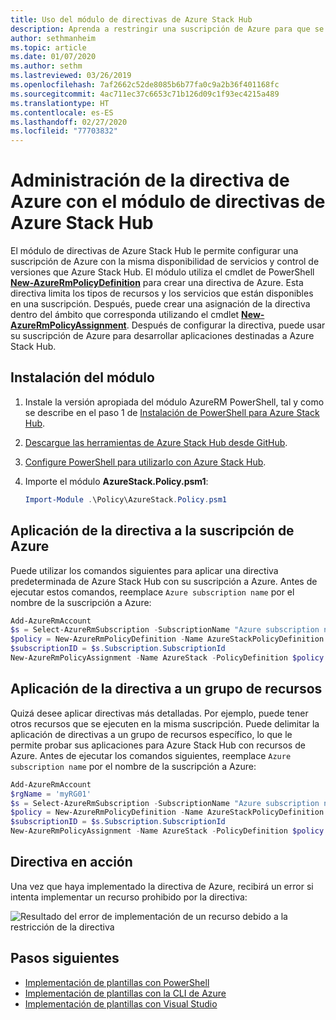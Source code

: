 ```yaml
---
title: Uso del módulo de directivas de Azure Stack Hub
description: Aprenda a restringir una suscripción de Azure para que se comporte como una suscripción de Azure Stack Hub
author: sethmanheim
ms.topic: article
ms.date: 01/07/2020
ms.author: sethm
ms.lastreviewed: 03/26/2019
ms.openlocfilehash: 7af2662c52de8085b6b77fa0c9a2b36f401168fc
ms.sourcegitcommit: 4ac711ec37c6653c71b126d09c1f93ec4215a489
ms.translationtype: HT
ms.contentlocale: es-ES
ms.lasthandoff: 02/27/2020
ms.locfileid: "77703832"
---
```

# <a name="manage-azure-policy-using-the-azure-stack-hub-policy-module"></a>Administración de la directiva de Azure con el módulo de directivas de Azure Stack Hub

El módulo de directivas de Azure Stack Hub le permite configurar una suscripción de Azure con la misma disponibilidad de servicios y control de versiones que Azure Stack Hub. El módulo utiliza el cmdlet de PowerShell [**New-AzureRmPolicyDefinition**](/powershell/module/azurerm.resources/new-azurermpolicydefinition) para crear una directiva de Azure. Esta directiva limita los tipos de recursos y los servicios que están disponibles en una suscripción. Después, puede crear una asignación de la directiva dentro del ámbito que corresponda utilizando el cmdlet [**New-AzureRmPolicyAssignment**](/powershell/module/azurerm.resources/new-azurermpolicyassignment). Después de configurar la directiva, puede usar su suscripción de Azure para desarrollar aplicaciones destinadas a Azure Stack Hub.

## <a name="install-the-module"></a>Instalación del módulo

1. Instale la versión apropiada del módulo AzureRM PowerShell, tal y como se describe en el paso 1 de [Instalación de PowerShell para Azure Stack Hub](../operator/azure-stack-powershell-install.md).
2. [Descargue las herramientas de Azure Stack Hub desde GitHub](../operator/azure-stack-powershell-download.md).
3. [Configure PowerShell para utilizarlo con Azure Stack Hub](azure-stack-powershell-configure-user.md).
4. Importe el módulo **AzureStack.Policy.psm1**:

   ```powershell
   Import-Module .\Policy\AzureStack.Policy.psm1
   ```

## <a name="apply-policy-to-azure-subscription"></a>Aplicación de la directiva a la suscripción de Azure

Puede utilizar los comandos siguientes para aplicar una directiva predeterminada de Azure Stack Hub con su suscripción a Azure. Antes de ejecutar estos comandos, reemplace `Azure subscription name` por el nombre de la suscripción a Azure:

```powershell
Add-AzureRmAccount
$s = Select-AzureRmSubscription -SubscriptionName "Azure subscription name"
$policy = New-AzureRmPolicyDefinition -Name AzureStackPolicyDefinition -Policy (Get-AzsPolicy)
$subscriptionID = $s.Subscription.SubscriptionId
New-AzureRmPolicyAssignment -Name AzureStack -PolicyDefinition $policy -Scope /subscriptions/$subscriptionID
```

## <a name="apply-policy-to-a-resource-group"></a>Aplicación de la directiva a un grupo de recursos

Quizá desee aplicar directivas más detalladas. Por ejemplo, puede tener otros recursos que se ejecuten en la misma suscripción. Puede delimitar la aplicación de directivas a un grupo de recursos específico, lo que le permite probar sus aplicaciones para Azure Stack Hub con recursos de Azure. Antes de ejecutar los comandos siguientes, reemplace `Azure subscription name` por el nombre de la suscripción a Azure:

```powershell
Add-AzureRmAccount
$rgName = 'myRG01'
$s = Select-AzureRmSubscription -SubscriptionName "Azure subscription name"
$policy = New-AzureRmPolicyDefinition -Name AzureStackPolicyDefinition -Policy (Get-AzsPolicy)
$subscriptionID = $s.Subscription.SubscriptionId
New-AzureRmPolicyAssignment -Name AzureStack -PolicyDefinition $policy -Scope /subscriptions/$subscriptionID/resourceGroups/$rgName
```

## <a name="policy-in-action"></a>Directiva en acción

Una vez que haya implementado la directiva de Azure, recibirá un error si intenta implementar un recurso prohibido por la directiva:

![Resultado del error de implementación de un recurso debido a la restricción de la directiva](./media/azure-stack-policy-module/image1.png)

## <a name="next-steps"></a>Pasos siguientes

* [Implementación de plantillas con PowerShell](azure-stack-deploy-template-powershell.md)
* [Implementación de plantillas con la CLI de Azure](azure-stack-deploy-template-command-line.md)
* [Implementación de plantillas con Visual Studio](azure-stack-deploy-template-visual-studio.md)
